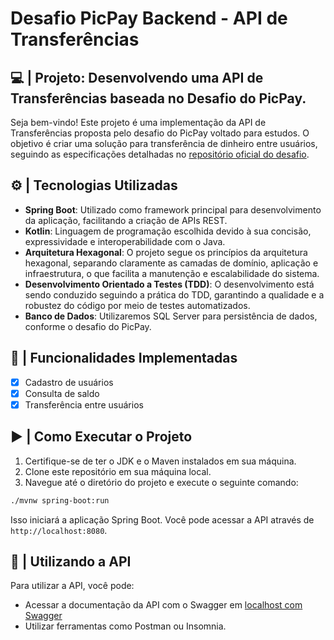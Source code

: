 # Desafio PicPay Backend - API de Transferências

## 💻 | Projeto: Desenvolvendo uma API de Transferências baseada no Desafio do PicPay.

Seja bem-vindo! Este projeto é uma implementação da API de Transferências proposta pelo desafio do PicPay voltado para estudos. O objetivo é criar uma solução para transferência de dinheiro entre usuários, seguindo as especificações detalhadas no [repositório oficial do desafio](https://github.com/PicPay/picpay-desafio-backend).

## ⚙ | Tecnologias Utilizadas

- **Spring Boot**: Utilizado como framework principal para desenvolvimento da aplicação, facilitando a criação de APIs REST.
- **Kotlin**: Linguagem de programação escolhida devido à sua concisão, expressividade e interoperabilidade com o Java.
- **Arquitetura Hexagonal**: O projeto segue os princípios da arquitetura hexagonal, separando claramente as camadas de domínio, aplicação e infraestrutura, o que facilita a manutenção e escalabilidade do sistema.
- **Desenvolvimento Orientado a Testes (TDD)**: O desenvolvimento está sendo conduzido seguindo a prática do TDD, garantindo a qualidade e a robustez do código por meio de testes automatizados.
- **Banco de Dados**: Utilizaremos SQL Server para persistência de dados, conforme o desafio do PicPay.

## 🚀 | Funcionalidades Implementadas

- [x] Cadastro de usuários
- [x] Consulta de saldo
- [x] Transferência entre usuários

## ▶️ | Como Executar o Projeto

1. Certifique-se de ter o JDK e o Maven instalados em sua máquina.
2. Clone este repositório em sua máquina local.
3. Navegue até o diretório do projeto e execute o seguinte comando:

```bash
./mvnw spring-boot:run
```

Isso iniciará a aplicação Spring Boot. Você pode acessar a API através de `http://localhost:8080`.

## 📝 | Utilizando a API

Para utilizar a API, você pode:

- Acessar a documentação da API com o Swagger em [localhost com Swagger](https://localhost:8080/swagger/index.html)
- Utilizar ferramentas como Postman ou Insomnia.
